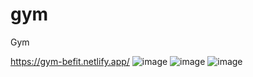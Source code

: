 # gym
Gym


https://gym-befit.netlify.app/
![image](https://user-images.githubusercontent.com/121459925/232641601-08cf1985-b099-4e46-ba83-19f857e22169.png)
![image](https://user-images.githubusercontent.com/121459925/232641711-a96217a0-5e46-4a98-b313-660bf9ace2eb.png)
![image](https://user-images.githubusercontent.com/121459925/232641886-eab7c212-00e3-4a34-b818-f8032d68ddf6.png)



